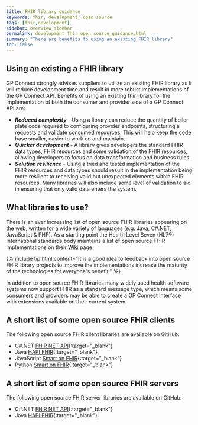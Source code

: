 ```yaml
---
title: FHIR library guidance
keywords: fhir, development, open source
tags: [fhir,development]
sidebar: overview_sidebar
permalink: development_fhir_open_source_guidance.html
summary: "There are benefits to using an existing FHIR library"
toc: false
---
```


## Using an existing a FHIR library ##

GP Connect strongly advises suppliers to utilize an existing FHIR library as it will reduce development time and result in more robust implementations of the GP Connect API. Benefits of using an existing fhir library for the implementation of both the consumer and provider side of a GP Connect API are:

* ***Reduced complexity*** - Using a library can reduce the quantity of boiler plate code required to configuring provider endpoints, structuring a requests and validate consumed resources. This will help keep the code base smaller, easier to work on and maintain.
* ***Quicker development*** - A library gives developers the standard FHIR data types, FHIR resources and some validation of the FHIR resources, allowing developers to focus on data transformation and business rules.
* ***Solution resilience*** - Using a tried and tested implementation of the FHIR resources and data types should result in the implementation being more resilient to receiving valid but unexpected elements within FHIR resources. Many libraries will also include some level of validation to aid in ensuring that only valid data enters the system.


## What libraries to use? ##

There is an ever increasing list of open source FHIR libraries appearing on the web, written for a wide variety of languages (e.g. Java, C#.NET, JavaScript & PHP). As a starting point the Health Level Seven (HL7&reg;) International standards body maintains a list of open source FHIR implementations on their [Wiki](http://wiki.hl7.org/index.php?title=Open_Source_FHIR_implementations) page.

{% include tip.html content="It is a good idea to feedback into open source FHIR library projects to improve the implementations increase the maturity of the technologies for everyone's benefit." %}

In addition to open source FHIR libraries many widely used health software systems now support FHIR as a standard message type, which means some consumers and providers may be able to create a GP Connect interface with extensions available on their current system.


## A short list of some open source FHIR clients ##

The following open source FHIR client libraries are available on GitHub:

- C#.NET [FHIR NET API](https://github.com/ewoutkramer/fhir-net-api){:target="_blank"}
- Java [HAPI FHIR](https://github.com/jamesagnew/hapi-fhir){:target="_blank"}
- JavaScript [Smart on FHIR](https://github.com/smart-on-fhir/client-js){:target="_blank"}
- Python [Smart on FHIR](https://github.com/smart-on-fhir/client-py){:target="_blank"}

## A short list of some open source FHIR servers ##

The following open source FHIR server libraries are available on GitHub:

- C#.NET [FHIR NET API](https://github.com/furore-fhir/spark){:target="_blank"}
- Java [HAPI FHIR](https://github.com/jamesagnew/hapi-fhir){:target="_blank"}
